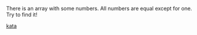 There is an array with some numbers. All numbers are equal except for one. Try to find it!

[kata](https://www.codewars.com/kata/585d7d5adb20cf33cb000235/train/javascript)
